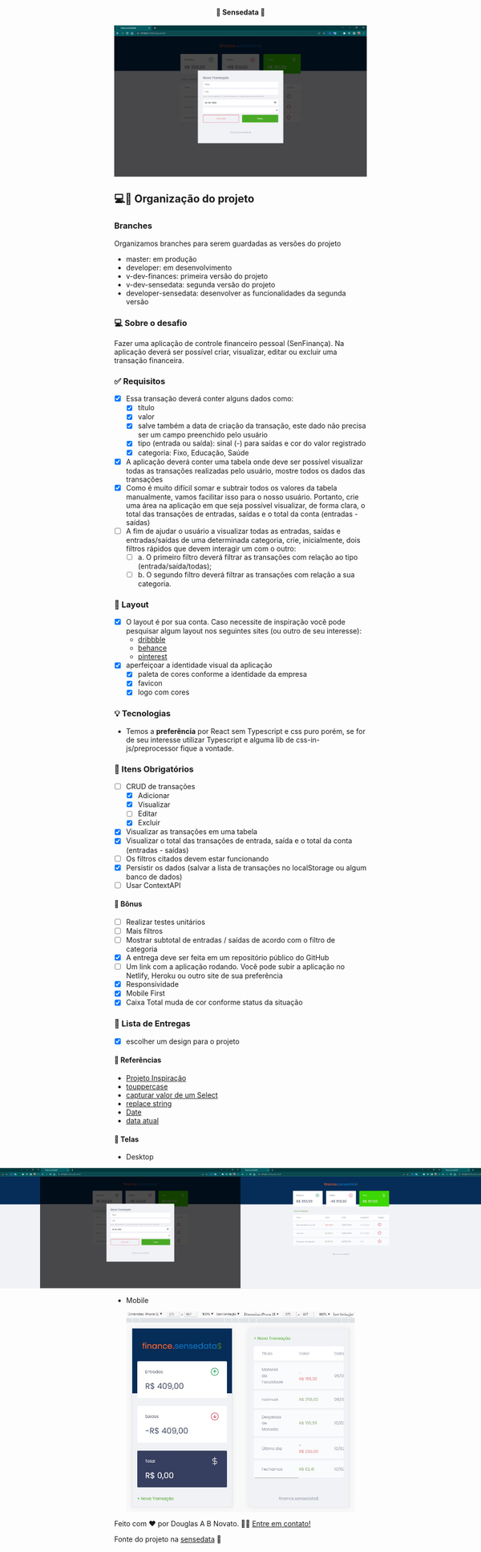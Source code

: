 <h4 align="center"> 
	🚧 Sensedata 🚀
</h4>

<p align="center" style="display: flex; align-items: flex-start; justify-content: center;">
  <img alt="sensedata" title="#sensedata" src="./.github/finance-2.jpg">
</p>    

## 💻🔖 Organização do projeto

### Branches

Organizamos branches para serem guardadas as versões do projeto
- master: em produção
- developer: em desenvolvimento
- v-dev-finances: primeira versão do projeto
- v-dev-sensedata: segunda versão do projeto
- developer-sensedata: desenvolver as funcionalidades da segunda versão

### 💻 Sobre o desafio

Fazer uma aplicação de controle financeiro pessoal (SenFinança). Na aplicação deverá ser possível criar, visualizar, editar ou excluir uma transação financeira.

### ✅ Requisitos

- [x] Essa transação deverá conter alguns dados como: 
  - [x] título  
  - [x] valor 
  - [x] salve também a data de criação da transação, este dado não precisa ser um campo preenchido pelo usuário
  - [x] tipo (entrada ou saída): sinal (-) para saídas e cor do valor registrado
  - [x] categoria: Fixo, Educação, Saúde
- [x] A aplicação deverá conter uma tabela onde deve ser possível visualizar todas as transações realizadas pelo usuário, mostre todos os dados das transações
- [x] Como é muito difícil somar e subtrair todos os valores da tabela manualmente, vamos facilitar isso para o nosso usuário. Portanto, crie uma área na aplicação em que seja possível visualizar, de forma clara, o total das transações de entradas, saídas e o total da conta (entradas - saídas)
- [ ] A fim de ajudar o usuário a visualizar todas as entradas, saídas e entradas/saídas de uma determinada categoria, crie, inicialmente, dois filtros rápidos que devem interagir um com o outro:
  - [ ] a. O primeiro filtro deverá filtrar as transações com relação ao tipo
  (entrada/saída/todas);
  - [ ] b. O segundo filtro deverá filtrar as transações com relação a sua
  categoria.

### 🎨 Layout

- [x] O layout é por sua conta. Caso necessite de inspiração você pode pesquisar algum layout nos seguintes sites (ou outro de seu interesse):
  - [dribbble](https://dribbble.com/) 
  - [behance](https://www.behance.net/) 
  - [pinterest](https://br.pinterest.com/) 
- [x] aperfeiçoar a identidade visual da aplicação
  - [x] paleta de cores conforme a identidade da empresa
  - [x] favicon
  - [x] logo com cores

### 💡 Tecnologias  

- Temos a **preferência** por React sem Typescript e css puro porém, se for de seu interesse utilizar Typescript e alguma lib de css-in-js/preprocessor fique a vontade.

### 🚀 Itens Obrigatórios

- [ ] CRUD de transações
  - [x] Adicionar
  - [x] Visualizar
  - [ ] Editar
  - [x] Excluir  
- [x] Visualizar as transações em uma tabela
- [x] Visualizar o total das transações de entrada, saída e o total da conta (entradas - saídas)
- [ ] Os filtros citados devem estar funcionando
- [x] Persistir os dados (salvar a lista de transações no localStorage ou algum banco de dados)
- [ ] Usar ContextAPI

#### 🚀 Bônus

- [ ] Realizar testes unitários
- [ ] Mais filtros
- [ ] Mostrar subtotal de entradas / saídas de acordo com o filtro de categoria
- [x] A entrega deve ser feita em um repositório público do GitHub
- [ ] Um link com a aplicação rodando. Você pode subir a aplicação no Netlify, Heroku ou outro site de sua preferência
- [x] Responsividade 
- [x] Mobile First
- [x] Caixa Total muda de cor conforme status da situação
 
### 📅 Lista de Entregas

- [x] escolher um design para o projeto

#### 📅 Referências

- [Projeto Inspiração](https://senfinanca-sensedata.netlify.app/)
- [touppercase](https://www.w3schools.com/jsref/jsref_touppercase.asp#:~:text=The%20toUpperCase()%20method%20converts,not%20change%20the%20original%20string.)
- [capturar valor de um Select](https://www.youtube.com/watch?v=Nwh7zHicmwU)
- [replace string](https://www.devmedia.com.br/javascript-replace-substituindo-valores-em-uma-string/39176)
- [Date](https://blog.betrybe.com/javascript/javascript-date/)
- [data atual](https://www.freecodecamp.org/portuguese/news/date-now-em-javascript-como-obter-a-data-atual-em-javascript/) 

#### 📅 Telas

- Desktop

<p align="center" style="display: flex; align-items: flex-start; justify-content: center;">
  <img alt="sensedata" title="#sensedata" src="./.github/finance-1.jpg" width="400px">
  <img alt="sensedata" title="#sensedata" src="./.github/finance-2.jpg" width="400px">
  <img alt="sensedata" title="#sensedata" src="./.github/finance-3.jpg" width="400px">
  <img alt="sensedata" title="#sensedata" src="./.github/finance-4.jpg" width="400px">
</p>  

- Mobile

<p align="center" style="display: flex; align-items: flex-start; justify-content: center;">
  <img alt="sensedata" title="#sensedata" src="./.github/finance-5.jpg" height="400px">
  <img alt="sensedata" title="#sensedata" src="./.github/finance-6.jpg" height="400px">
</p>  

Feito com ❤️ por Douglas A B Novato. 👋🏽 [Entre em contato!](https://www.linkedin.com/in/douglasabnovato/)
 
Fonte do projeto na [sensedata](https://sensedata.com.br/) 👋  